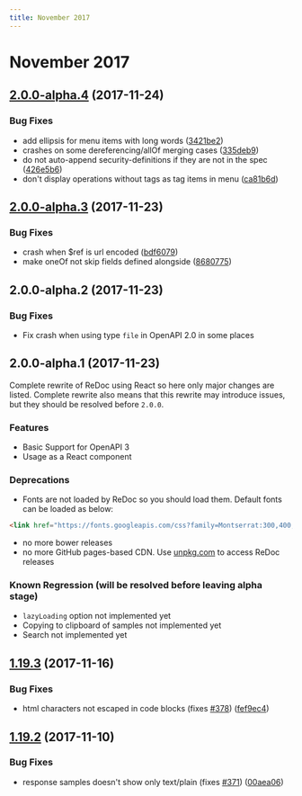 ```yaml
---
title: November 2017
---
```


# November 2017

## [2.0.0-alpha.4](https://github.com/Rebilly/Redoc/compare/v2.0.0-alpha.3...v2.0.0-alpha.4) (2017-11-24)
### Bug Fixes
* add ellipsis for menu items with long words ([3421be2](https://github.com/Rebilly/Redoc/commit/3421be2))
* crashes on some dereferencing/allOf merging cases ([335deb9](https://github.com/Rebilly/Redoc/commit/335deb9))
* do not auto-append security-definitions if they are not in the spec ([426e5b6](https://github.com/Rebilly/Redoc/commit/426e5b6))
* don't display operations without tags as tag items in menu ([ca81b6d](https://github.com/Rebilly/Redoc/commit/ca81b6d))

## [2.0.0-alpha.3](https://github.com/Rebilly/Redoc/compare/v2.0.0-alpha.2...v2.0.0-alpha.3) (2017-11-23)
### Bug Fixes
* crash when $ref is url encoded ([bdf6079](https://github.com/Rebilly/Redoc/commit/bdf6079))
* make oneOf not skip fields defined alongside ([8680775](https://github.com/Rebilly/Redoc/commit/8680775))

## 2.0.0-alpha.2 (2017-11-23)
### Bug Fixes
* Fix crash when using type `file` in OpenAPI 2.0 in some places

## 2.0.0-alpha.1 (2017-11-23)
Complete rewrite of ReDoc using React so here only major changes are listed.
Complete rewrite also means that this rewrite may introduce issues, but they should be resolved before `2.0.0`.

### Features
- Basic Support for OpenAPI 3
- Usage as a React component

### Deprecations
- Fonts are not loaded by ReDoc so you should load them. Default fonts can be loaded as below:

```html
<link href="https://fonts.googleapis.com/css?family=Montserrat:300,400,700|Roboto:300,400,700" rel="stylesheet">
```
- no more bower releases
- no more GitHub pages-based CDN. Use [unpkg.com](https://unpkg.com/) to access ReDoc releases

### Known Regression (will be resolved before leaving alpha stage)
- `lazyLoading` option not implemented yet
- Copying to clipboard of samples not implemented yet
- Search not implemented yet

## [1.19.3](https://github.com/Rebilly/ReDoc/compare/v1.19.2...v1.19.3) (2017-11-16)
### Bug Fixes
* html characters not escaped in code blocks (fixes [#378](https://github.com/Rebilly/ReDoc/issues/378)) ([fef9ec4](https://github.com/Rebilly/ReDoc/commit/fef9ec4))

## [1.19.2](https://github.com/Rebilly/ReDoc/compare/v1.19.1...v1.19.2) (2017-11-10)
### Bug Fixes
* response samples doesn't show only text/plain (fixes [#371](https://github.com/Rebilly/ReDoc/issues/371)) ([00aea06](https://github.com/Rebilly/ReDoc/commit/00aea06))

